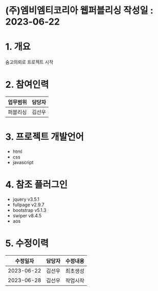 # (주)엠비엠티코리아 웹퍼블리싱   작성일 : 2023-06-22
              
# 1. 개요
숨고의뢰로 프로젝트 시작

# 2. 참여인력

| 업무범위 | 담당자 |
| ------ | ------ |
| 퍼블리싱 | 김선우

# 3. 프로젝트 개발언어
   * html
   * css
   * javascript

# 4. 참조 플러그인
   * jquery v3.5.1
   * fullpage v2.9.7
   * bootstrap v5.1.3
   * swiper v8.4.5
   * aos


# 5. 수정이력

| 수정일자 | 담당자 | 수정내용 |
| ------ | ------ | ------ |
| 2023-06-22 | 김선우 | 최초생성 |
| 2023-06-28 | 김선우 | 작업시작 |
